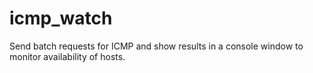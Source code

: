 # icmp_watch
Send batch requests for ICMP and show results in a console window to monitor availability of hosts.
